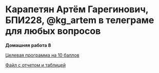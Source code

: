 # Карапетян Артём Гарегинович, БПИ228, @kg_artem в телеграме для любых вопросов
**Домашняя работа 8**

[Целевая программа на 10 баллов](hw8/scalar_multi.cpp)

[Файл с отчетом и таблицей](hw8/АВС_ДЗ8.pdf)

